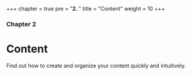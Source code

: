 +++
chapter = true
pre = "<b>2. </b>"
title = "Content"
weight = 10
+++

### Chapter 2

# Content

Find out how to create and organize your content quickly and intuitively.
